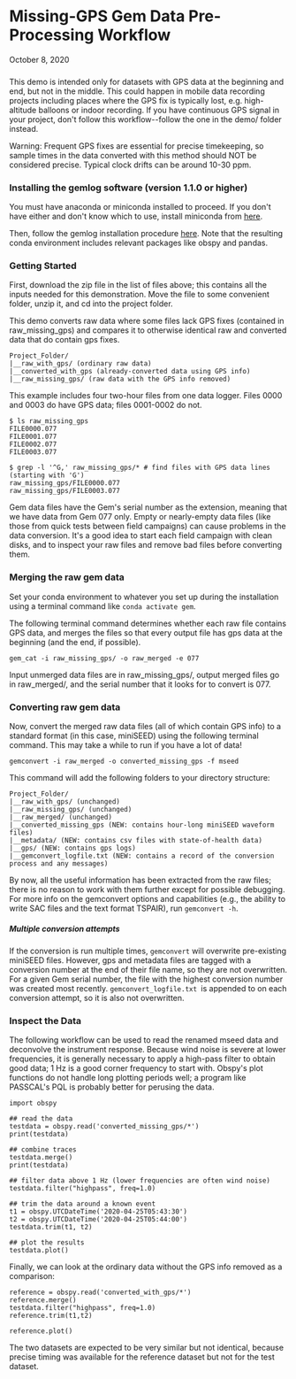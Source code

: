 # Missing-GPS Gem Data Pre-Processing Workflow
October 8, 2020
###
This demo is intended only for datasets with GPS data at the beginning and end, but not in the middle. This could happen in mobile data recording projects including places where the GPS fix is typically lost, e.g. high-altitude balloons or indoor recording. If you have continuous GPS signal in your project, don't follow this workflow--follow the one in the demo/ folder instead.

Warning: Frequent GPS fixes are essential for precise timekeeping, so sample times in the data converted with this method should NOT be considered precise. Typical clock drifts can be around 10-30 ppm.

### Installing the gemlog software (version 1.1.0 or higher)
You must have anaconda or miniconda installed to proceed. If you don't have either and don't know which to use, install miniconda from [here](https://docs.conda.io/en/latest/miniconda.html).

Then, follow the gemlog installation procedure [here](https://github.com/ajakef/gemlog/blob/main/README.md). Note that the resulting conda environment includes relevant packages like obspy and pandas.

### Getting Started
First, download the zip file in the list of files above; this contains all the inputs needed for this demonstration. Move the file to some convenient folder, unzip it, and cd into the project folder.

This demo converts raw data where some files lack GPS fixes (contained in raw_missing_gps) and compares it to otherwise identical raw and converted data that do contain gps fixes. 
```
Project_Folder/
|__raw_with_gps/ (ordinary raw data)
|__converted_with_gps (already-converted data using GPS info)
|__raw_missing_gps/ (raw data with the GPS info removed)
```

This example includes four two-hour files from one data logger. Files 0000 and 0003 do have GPS data; files 0001-0002 do not.
```
$ ls raw_missing_gps
FILE0000.077
FILE0001.077
FILE0002.077
FILE0003.077

$ grep -l '^G,' raw_missing_gps/* # find files with GPS data lines (starting with 'G')
raw_missing_gps/FILE0000.077
raw_missing_gps/FILE0003.077
```
Gem data files have the Gem's serial number as the extension, meaning that we have data from Gem 077 only. Empty or nearly-empty data files (like those from quick tests between field campaigns) can cause problems in the data conversion. It's a good idea to start each field campaign with clean disks, and to inspect your raw files and remove bad files before converting them.

### Merging the raw gem data
Set your conda environment to whatever you set up during the installation using a terminal command like `conda activate gem`.

The following terminal command determines whether each raw file contains GPS data, and merges the files so that every output file has gps data at the beginning (and the end, if possible).

```
gem_cat -i raw_missing_gps/ -o raw_merged -e 077
```

Input unmerged data files are in raw_missing_gps/, output merged files go in raw_merged/, and the serial number that it looks for to convert is 077.

### Converting raw gem data
Now, convert the merged raw data files (all of which contain GPS info) to a standard format (in this case, miniSEED) using the following terminal command. This may take a while to run if you have a lot of data!

```gemconvert -i raw_merged -o converted_missing_gps -f mseed```

This command will add the following folders to your directory structure:
```
Project_Folder/
|__raw_with_gps/ (unchanged)
|__raw_missing_gps/ (unchanged)
|__raw_merged/ (unchanged)
|__converted_missing_gps (NEW: contains hour-long miniSEED waveform files)
|__metadata/ (NEW: contains csv files with state-of-health data)
|__gps/ (NEW: contains gps logs)
|__gemconvert_logfile.txt (NEW: contains a record of the conversion process and any messages)
```

By now, all the useful information has been extracted from the raw files; there is no reason to work with them further except for possible debugging. For more info on the gemconvert options and capabilities (e.g., the ability to write SAC files and the text format TSPAIR), run `gemconvert -h`.

##### Multiple conversion attempts
If the conversion is run multiple times, `gemconvert` will overwrite pre-existing miniSEED files. However, gps and metadata files are tagged with a conversion number at the end of their file name, so they are not overwritten. For a given Gem serial number, the file with the highest conversion number was created most recently. `gemconvert_logfile.txt `is appended to on each conversion attempt, so it is also not overwritten.

### Inspect the Data
The following workflow can be used to read the renamed mseed data and deconvolve the instrument response.
Because wind noise is severe at lower frequencies, it is generally necessary to apply a high-pass filter to obtain good data; 1 Hz is a good corner frequency to start with. Obspy's plot functions do not handle long plotting periods well; a program like PASSCAL's PQL is probably better for perusing the data.
```
import obspy

## read the data
testdata = obspy.read('converted_missing_gps/*')
print(testdata)

## combine traces 
testdata.merge()
print(testdata)

## filter data above 1 Hz (lower frequencies are often wind noise)
testdata.filter("highpass", freq=1.0)

## trim the data around a known event
t1 = obspy.UTCDateTime('2020-04-25T05:43:30')
t2 = obspy.UTCDateTime('2020-04-25T05:44:00')
testdata.trim(t1, t2)

## plot the results
testdata.plot()
```

Finally, we can look at the ordinary data without the GPS info removed as a comparison:
```
reference = obspy.read('converted_with_gps/*')
reference.merge()
testdata.filter("highpass", freq=1.0)
reference.trim(t1,t2)

reference.plot()
```
The two datasets are expected to be very similar but not identical, because precise timing was available for the reference dataset but not for the test dataset.
